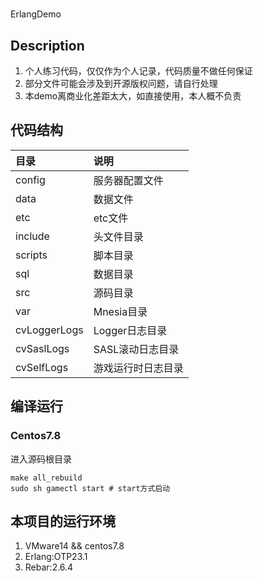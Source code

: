 # 
ErlangDemo

## Description

1. 个人练习代码，仅仅作为个人记录，代码质量不做任何保证
2. 部分文件可能会涉及到开源版权问题，请自行处理
3. 本demo离商业化差距太大，如直接使用，本人概不负责

## 代码结构

| 目录           | 说明              |
|:-------------|:----------------|
| config       | 服务器配置文件         |
| data         | 数据文件            |
| etc          | etc文件           |
| include      | 头文件目录           |
| scripts      | 脚本目录            |
| sql          | 数据目录            |
| src          | 源码目录            |
| var          | Mnesia目录        |
| cvLoggerLogs | Logger日志目录      |
| cvSaslLogs   | SASL滚动日志目录      |
| cvSelfLogs   | 游戏运行时日志目录       |

## 编译运行

### Centos7.8

进入源码根目录

```
make all_rebuild
sudo sh gamectl start # start方式启动

```



## 本项目的运行环境

1. VMware14 && centos7.8
2. Erlang:OTP23.1
3. Rebar:2.6.4


